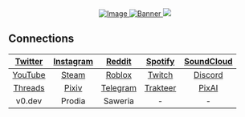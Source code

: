 <div align="center">
  <a href="https://github.com/GreenVGJR">
    <img src="https://komarev.com/ghpvc/?username=GreenVGJR&color=green" alt="Image" loading="lazy"/>
    <img src="https://cdn.discordapp.com/attachments/1055832957916557332/1125849191684513822/New_Project_329_A181172.png" alt="Banner" loading="lazy"/>
  <img src="https://github-readme-stats.vercel.app/api/top-langs?username=greenvgjr&hide=css&layout=compact&theme=dark&hide_border=true&cache_seconds=1800"/>
  </a>
</div>

## Connections

|[Twitter](https://twitter.com/Green_VGJR)|[Instagram](https://instagram.com/green._vgjr)|[Reddit](https://www.reddit.com/u/GreenVGJR)|[Spotify](https://open.spotify.com/user/uz2gmmfdw7gxcofnb3843pju5)|[SoundCloud](https://soundcloud.com/greenvgjr)|
|:-:|:-:|:-:|:-:|:-:|
|[YouTube](https://www.youtube.com/@greenvgjr)|[Steam](https://steamcommunity.com/profiles/76561199079533730)|[Roblox](https://www.roblox.com/users/433337308/profile)|[Twitch](https://twitch.tv/greenvgjr)|[Discord](https://discord.com/users/681124961494237442)|
|[Threads](https://threads.net/green._vgjr)|[Pixiv](https://www.pixiv.net/en/users/73613724)|[Telegram](https://t.me/greenvgjr)|[Trakteer](https://trakteer.id/vgjr)|[PixAI](https://pixai.art/@greenvgjr)|
|v0.dev|Prodia|Saweria|\-|\-|
